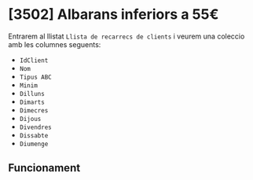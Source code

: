 # [3502] Albarans inferiors a 55€

Entrarem al llistat `Llista de recarrecs de clients` i veurem una coleccio amb les columnes seguents:

- `IdClient`
- `Nom`
- `Tipus ABC`
- `Minim`
- `Dilluns`
- `Dimarts`
- `Dimecres`
- `Dijous`
- `Divendres`
- `Dissabte`
- `Diumenge`

## Funcionament

